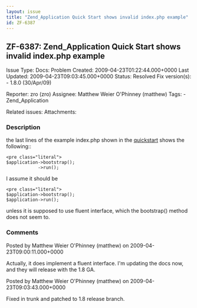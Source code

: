 ```yaml
---
layout: issue
title: "Zend_Application Quick Start shows invalid index.php example"
id: ZF-6387
---
```


ZF-6387: Zend\_Application Quick Start shows invalid index.php example
----------------------------------------------------------------------

 Issue Type: Docs: Problem Created: 2009-04-23T01:22:44.000+0000 Last Updated: 2009-04-23T09:03:45.000+0000 Status: Resolved Fix version(s): - 1.8.0 (30/Apr/09)
 
 Reporter:  zro (zro)  Assignee:  Matthew Weier O'Phinney (matthew)  Tags: - Zend\_Application
 
 Related issues: 
 Attachments: 
### Description

the last lines of the example index.php shown in the [quickstart](http://framework.zend.com/manual/en/zend.application.quick-start.html) shows the following::

 
    <pre class="literal">
    $application->bootstrap();
                ->run();


I assume it should be

 
    <pre class="literal">
    $application->bootstrap();
    $application->run();


unless it is supposed to use fluent interface, which the bootstrap() method does not seem to.

 

 

### Comments

Posted by Matthew Weier O'Phinney (matthew) on 2009-04-23T09:00:11.000+0000

Actually, it does implement a fluent interface. I'm updating the docs now, and they will release with the 1.8 GA.

 

 

Posted by Matthew Weier O'Phinney (matthew) on 2009-04-23T09:03:43.000+0000

Fixed in trunk and patched to 1.8 release branch.

 

 